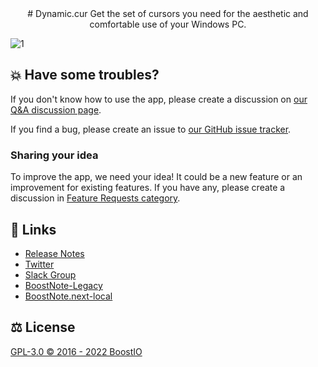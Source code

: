 
<div align="center">
# Dynamic.cur
Get the set of cursors you need for the aesthetic and comfortable use of your Windows PC.

</div>

![1](static/1.png)

## 💥 Have some troubles?

If you don't know how to use the app, please create a discussion on [our Q&A discussion page](https://github.com/BoostIO/BoostNote-App/discussions/categories/general).

If you find a bug, please create an issue to [our GitHub issue tracker](https://github.com/BoostIO/BoostNote-App/issues).

### Sharing your idea

To improve the app, we need your idea! It could be a new feature or an improvement for existing features. If you have any, please create a discussion in [Feature Requests category](https://github.com/BoostIO/BoostNote-App/discussions/categories/feature-requests).

## 🔗 Links

- [Release Notes](https://github.com/BoostIO/BoostNote-App/discussions/categories/releases/)
- [Twitter](https://twitter.com/boostnoteapp)
- [Slack Group](https://join.slack.com/t/boostnote-group/shared_invite/zt-cun7pas3-WwkaezxHBB1lCbUHrwQLXw)
- [BoostNote-Legacy](https://github.com/BoostIO/BoostNote)
- [BoostNote.next-local](https://github.com/BoostIO/BoostNote.next-local)

## ⚖️ License

[GPL-3.0 © 2016 - 2022 BoostIO](./LICENSE.md)